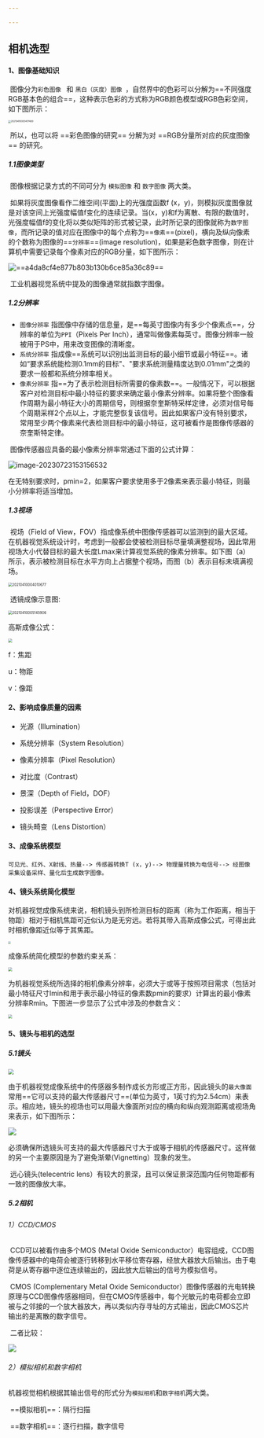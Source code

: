 ```yaml
---

---
```


## 相机选型

#### 1、图像基础知识

​	图像分为`彩色图像 ` 和 `黑白（灰度）图像 `，自然界中的色彩可以分解为==不同强度RGB基本色的组合==，这种表示色彩的方式称为RGB颜色模型或RGB色彩空间，如下图所示：

<img src="./imag/20210410000417489.png" alt="20210410000417489" style="zoom: 33%;" />

​	所以，也可以将 ==彩色图像的研究== 分解为对 ==RGB分量所对应的灰度图像== 的研究。

##### 1.1图像类型

​	图像根据记录方式的不同可分为 `模拟图像` 和 `数字图像` 两大类。

​	如果将灰度图像看作二维空间(平面)上的光强度函数f (x，y)，则模拟灰度图像就是对该空间上光强度幅值f变化的连续记录。当(x，y)和f为离散、有限的数值时，光强度幅值f的变化将以类似矩阵的形式被记录，此时所记录的图像就称为`数字图像`，而所记录的值对应在图像中的每个点称为==`像素`==(pixel)，横向及纵向像素的个数称为图像的==`分辨率`==(image resolution)，如果是彩色数字图像，则在计算机中需要记录每个像素对应的RGB分量，如下图所示：

![==a4da8cf4e877b803b130b6ce85a36c89==](./imag/a4da8cf4e877b803b130b6ce85a36c89.gif)

​	工业机器视觉系统中提及的图像通常就指数字图像。

##### 1.2分辨率

- `图像分辨率` 指图像中存储的信息量，是==每英寸图像内有多少个像素点==，分辨率的单位为`PPI`（Pixels Per Inch），通常叫做像素每英寸。图像分辨率一般被用于PS中，用来改变图像的清晰度。
- `系统分辨率` 指成像==系统可以识别出监测目标的最小细节或最小特征==。诸如“要求系统能检测0.1mm的目标"、"要求系统测量精度达到0.01mm"之类的要求一般都和系统分辨率相关。
- `像素分辨率` 指==为了表示检测目标所需要的像素数==。一般情况下，可以根据客户对检测目标中最小特征的要求来确定最小像素分辨率。如果将整个图像看作周期为最小特征大小的周期信号，则根据奈奎斯特采样定律，必须对信号每个周期采样2个点以上，才能完整恢复该信号。因此如果客户没有特别要求，常用至少两个像素来代表检测目标中的最小特征，这可被看作是图像传感器的奈奎斯特定律。

​	图像传感器应具备的最小像素分辨率常通过下面的公式计算：

![image-20230723153156532](./imag/image-20230723153156532.png)

​	在无特别要求时，pmin=2，如果客户要求使用多于2像素来表示最小特征，则最小分辨率将适当增加。

##### 1.3视场

​	视场（Field of View，FOV）指成像系统中图像传感器可以监测到的最大区域。在机器视觉系统设计时，考虑到一般都会使被检测目标尽量填满整视场，因此常用视场大小代替目标的最大长度Lmax来计算视觉系统的像素分辨率。如下图（a）所示，表示被检测目标在水平方向上占据整个视场，而图（b）表示目标未填满视场。

<img src="./imag/20210410004010677.png" alt="20210410004010677" style="zoom:50%;" />

​	透镜成像示意图:

<img src="./imag/20210410005145906.png" alt="20210410005145906" style="zoom: 50%;" />

高斯成像公式：

<img src="imag/2021041000464789.png" style="zoom: 50%;" />

f：焦距

u：物距

v：像距

#### 2、影响成像质量的因素

- 光源（Illumination）

- 系统分辨率（System Resolution）

- 像素分辨率（Pixel Resolution）

- 对比度（Contrast）

- 景深（Depth of Field，DOF）

- 投影误差（Perspective Error）

- 镜头畸变（Lens Distortion）

#### 3、成像系统模型

```
可见光、红外、X射线、热量--> 传感器转换T (x，y)--> 物理量转换为电信号--> 经图像采集设备采样、量化后生成数字图像。
```

#### 4、镜头系统简化模型

​	对机器视觉成像系统来说，相机镜头到所检测目标的距离（称为工作距离，相当于物距）相对于相机焦距可近似认为是无穷远。若将其带入高斯成像公式，可得出此时相机像距近似等于其焦距。

<img src="imag/20210410005601357.png" style="zoom: 33%;" />

成像系统简化模型的参数约束关系：

<img src="imag/20210410005809397.png" style="zoom: 50%;" />

为机器视觉系统所选择的相机像素分辨率，必须大于或等于按照项目需求（包括对最小特征尺寸lmin和用于表示最小特征的像素数pmin的要求）计算出的最小像素分辨率Rmin。下图进一步显示了公式中涉及的参数含义：

<img src="imag/20210410010148911.png" style="zoom:50%;" />

#### 5、镜头与相机的选型

##### 5.1镜头

<img src="imag/20210410150150745.png" style="zoom: 67%;" />

由于机器视觉成像系统中的传感器多制作成长方形或正方形，因此镜头的`最大像面`常用==它可以支持的最大传感器尺寸==(单位为英寸，1英寸约为2.54cm）来表示。相应地，镜头的视场也可以用最大像面所对应的横向和纵向观测距离或视场角来表示，如下图所示：

![](imag/20210410153557885.png)

​	必须确保所选镜头可支持的最大传感器尺寸大于或等于相机的传感器尺寸。这样做的另一个主要原因是为了避免渐晕(Vignetting）现象的发生。

​	远心镜头(telecentric lens）有较大的景深，且可以保证景深范围内任何物距都有一致的图像放大率。

##### 5.2相机

###### 	1）CCD/CMOS

​	CCD可以被看作由多个MOS (Metal Oxide Semiconductor）电容组成，CCD图像传感器中的电荷会被逐行转移到水平移位寄存器，经放大器放大后输出。由于电荷是从寄存器中逐位连续输出的，因此放大后输出的信号为模拟信号。

​	CMOS (Complementary Metal Oxide Semiconductor）图像传感器的光电转换原理与CCD图像传感器相同，但在CMOS传感器中，每个光敏元的电荷都会立即被与之邻接的一个放大器放大，再以类似内存寻址的方式输出，因此CMOS芯片输出的是离散的数字信号。

​	二者比较：

![](imag/20210410161009237.png)

###### 	2）模拟相机和数字相机

​	机器视觉相机根据其输出信号的形式分为`模拟相机`和`数字相机`两大类。

​	==模拟相机==：隔行扫描

​	==数字相机==：逐行扫描，数字信号



[不脱发的程序猿]: https://blog.csdn.net/m0_38106923/article/details/115560970

